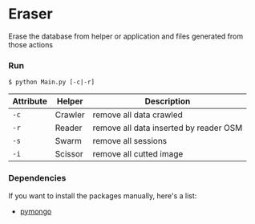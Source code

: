 # Eraser

Erase the database from helper or application and files generated from those actions

### Run

`$ python Main.py [-c|-r]`

Attribute  |    Helper   | Description
---------- | ----------- | -----------
`-c`       |   Crawler   | remove all data crawled
`-r`       |   Reader    | remove all data inserted by reader OSM
`-s`       |   Swarm     | remove all sessions
`-i`       |   Scissor   | remove all cutted image

### Dependencies

If you want to install the packages manually, here's a
list:

* [pymongo](https://pypi.python.org/pypi/pymongo)
